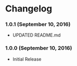 # Changelog

### 1.0.1 (September 10, 2016)

  - UPDATED README.md

### 1.0.0 (September 10, 2016)

  - Initial Release
